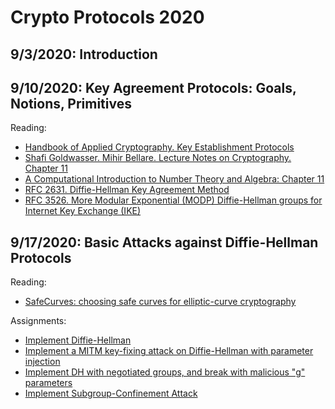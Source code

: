 # Crypto Protocols 2020

## 9/3/2020: Introduction

## 9/10/2020: Key Agreement Protocols: Goals, Notions, Primitives

Reading:
* [Handbook of Applied Cryptography. Key Establishment Protocols](http://cacr.uwaterloo.ca/hac/about/chap12.pdf)
* [Shafi Goldwasser. Mihir Bellare. Lecture Notes on Cryptography. Chapter 11](http://www.cs.tufts.edu/comp/165/papers/Goldwasser-Bellare-notes-cryptography.pdf)
* [A Computational Introduction to Number Theory and Algebra: Chapter 11](https://www.shoup.net/ntb/ntb-v2.pdf)
* [RFC 2631. Diffie-Hellman Key Agreement Method](https://tools.ietf.org/html/rfc2631)
* [RFC 3526. More Modular Exponential (MODP) Diffie-Hellman groups for Internet Key Exchange (IKE)](https://tools.ietf.org/html/rfc3526)

## 9/17/2020: Basic Attacks against Diffie-Hellman Protocols

Reading:
* [SafeCurves: choosing safe curves for elliptic-curve cryptography](https://safecurves.cr.yp.to/twist.html)

Assignments:
* [Implement Diffie-Hellman](https://cryptopals.com/sets/5/challenges/33)
* [Implement a MITM key-fixing attack on Diffie-Hellman with parameter injection](https://cryptopals.com/sets/5/challenges/34)
* [Implement DH with negotiated groups, and break with malicious "g" parameters](https://cryptopals.com/sets/5/challenges/35)
* [Implement Subgroup-Confinement Attack](https://toadstyle.org/cryptopals/57.txt)
